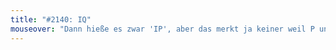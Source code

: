 ```yaml
---
title: "#2140: IQ"
mouseover: "Dann hieße es zwar 'IP', aber das merkt ja keiner weil P und Q im Alphabet verwechselbar dicht beieinander liegen."
---
```


